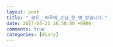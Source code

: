 ```yaml
---
layout: post
title: "_공유__하루에_손님_한_명_받습니다."
date: 2017-04-21 16:50:00 +0900
comments: true 
categories: [diary] 
---
```



